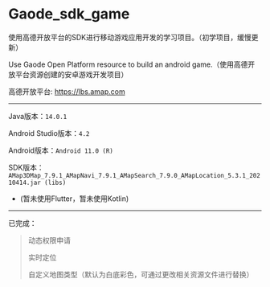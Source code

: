 # Gaode_sdk_game
使用高德开放平台的SDK进行移动游戏应用开发的学习项目。（初学项目，缓慢更新）

Use Gaode Open Platform resource to build an android game.（使用高德开放平台资源创建的安卓游戏开发项目）

高德开放平台: https://lbs.amap.com
****
Java版本：`14.0.1`

Android Studio版本：`4.2`

Android版本：`Android 11.0 (R)`

SDK版本：`AMap3DMap_7.9.1_AMapNavi_7.9.1_AMapSearch_7.9.0_AMapLocation_5.3.1_20210414.jar (libs)`

* (暂未使用Flutter，暂未使用Kotlin)
****
已完成：
> 动态权限申请
> 
> 实时定位
> 
> 自定义地图类型（默认为白底彩色，可通过更改相关资源文件进行替换）
